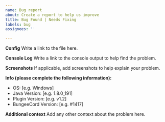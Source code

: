 ```yaml
---
name: Bug report
about: Create a report to help us improve
title: Bug Found | Needs Fixing
labels: bug
assignees: ''

---
```


**Config** Write a link to the file here.

**Console Log** Write a link to the console output to help find the problem.

**Screenshots**
If applicable, add screenshots to help explain your problem.

**Info (please complete the following information):**
 - OS: [e.g. Windows]
 - Java Version: [e.g. 1.8.0_191]
 - Plugin Version: [e.g. v1.2]
 - BungeeCord Version: [e.g. #1417]

**Additional context**
Add any other context about the problem here.
